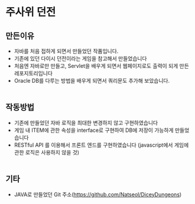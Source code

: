 # 주사위 던전

## 만든이유
- 자바를 처음 접하게 되면서 만들었던 작품입니다. 
- 기존에 있던 다이시 던전이라는 게임을 참고해서 만들었습니다
- 처음엔 자바로만 만들고, Servlet을 배우게 되면서 웹페이지로도 출력이 되게 만든 레포지토리입니다
- Oracle DB를 다루는 방법을 배우게 되면서 쿼리문도 추가해 보았습니다. 
<br><br>
## 작동방법
- 기존에 만들었던 자바 로직을 최대한 변경하지 않고 구현하였습니다
- 게임 내 ITEM에 관한 속성을 interface로 구현하여 DB에 저장이 가능하게 만들었습니다
- RESTful API 를 이용해서 프론트 엔드를 구현하였습니다 (javascript에서 게임에 관한 로직은 사용하지 않을 것)
<br><br>
## 기타
- JAVA로 만들었던 Git 주소(https://github.com/Natseol/DiceyDungeons) 
